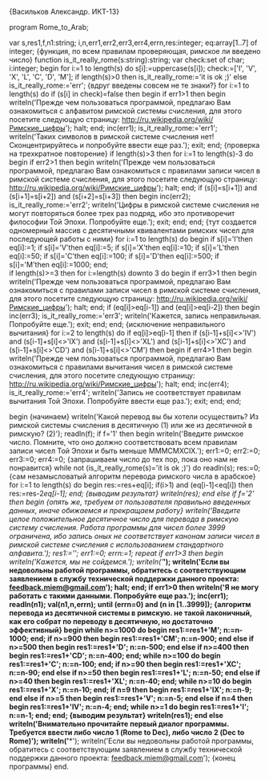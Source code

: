 {Васильков Александр. ИКТ-13}

program Rome_to_Arab;

var
  s,res1,f,n1:string;
  i,n,err1,err2,err3,err4,errn,res:integer;
  eq:array[1..7] of integer;
{функция, по всем правилам проверяющая, римское ли введено число}
function is_it_really_rome(s:string):string; 
var
  check:set of char;
  i:integer;
begin
  for i:=1 to length(s) do
    s[i]:=uppercase(s[i]);
  check:=['I', 'V', 'X', 'L', 'C', 'D', 'M'];
  if length(s)>0 then
    is_it_really_rome:='it is ok ;)'
  else
    is_it_really_rome:='err';
  {вдруг введены совсем не те знаки?}
  for i:=1 to length(s) do
    if (s[i] in check)=false then 
      begin
        if err1>1 then 
          begin
            writeln('Прежде чем пользоваться программой, предлагаю Вам ознакомиться с алфавитом римской системы счисления, для этого посетите следующую страницу: http://ru.wikipedia.org/wiki/Римские_цифры');
            halt;
          end;
        inc(err1);
        is_it_really_rome:='err1';
        writeln('Таких символов в римской системе счисления нет! Сконцентрируйтесь и попробуйте ввести еще раз.');
        exit;
      end;
  {проверка на трехкратное повторение}
  if length(s)>3 then
    for i:=1 to length(s)-3 do
      begin
        if err2>1 then 
          begin
            writeln('Прежде чем пользоваться программой, предлагаю Вам ознакомиться с правилами записи чисел в римской системе счисления, для этого посетите следующую страницу: http://ru.wikipedia.org/wiki/Римские_цифры');
            halt;
          end;
        if (s[i]=s[i+1]) and (s[i+1]=s[i+2]) and (s[i+2]=s[i+3]) then 
          begin
            inc(err2);
            is_it_really_rome:='err2';
            writeln('Цифры в римской системе счисления не могут повторяться более трех раз подряд, ибо это противоречит философии Той Эпохи. Попробуйте еще.');
            exit;
          end;
      end;
  {тут создается одномерный массив с десятичными квивалентами римских чисел для последующей работы с ними}
  for i:=1 to length(s) do
    begin
      if s[i]='I'then 
        eq[i]:=1;
      if s[i]='V'then 
        eq[i]:=5;
      if s[i]='X'then 
        eq[i]:=10;
      if s[i]='L'then 
        eq[i]:=50;
      if s[i]='C'then 
        eq[i]:=100;
      if s[i]='D'then 
        eq[i]:=500;
      if s[i]='M'then 
        eq[i]:=1000;
    end;  
  if length(s)>=3 then
    for i:=length(s) downto 3 do
      begin
        if err3>1 then 
          begin
            writeln('Прежде чем пользоваться программой, предлагаю Вам ознакомиться с правилами записи чисел в римской системе счисления, для этого посетите следующую страницу: http://ru.wikipedia.org/wiki/Римские_цифры');
            halt;
          end;
        if (eq[i]>eq[i-1]) and (eq[i]>eq[i-2]) then
          begin
            inc(err3);
            is_it_really_rome:='err3';
            writeln('Кажется, запись неправильная. Попробуйте еще.');
            exit;
          end;
      end;
  {исключение неправильного вычитания}
  for i:=2 to length(s) do 
    if eq[i]>eq[i-1] then
      if (s[i-1]+s[i]<>'IV') and (s[i-1]+s[i]<>'IX') and (s[i-1]+s[i]<>'XL') and (s[i-1]+s[i]<>'XC') and (s[i-1]+s[i]<>'CD') and (s[i-1]+s[i]<>'CM') then
        begin
          if err4>1 then 
            begin
              writeln('Прежде чем пользоваться программой, предлагаю Вам ознакомиться с правилами вычитания чисел в римской системе счисления, для этого посетите следующую страницу: http://ru.wikipedia.org/wiki/Римские_цифры');
              halt;
            end;
          inc(err4);
          is_it_really_rome:='err4';
          writeln('Запись не соответствует правилам вычитания Той Эпохи. Попробуйте ввести еще раз.');
          exit;
        end;
end;

begin
  {начинаем}
  writeln('Какой перевод вы бы хотели осуществить? Из римской системы счисления в десятичную (1) или же из десятичной в римскую? (2)');
  readln(f);
  if f='1' then 
    begin
      writeln('Введите римское число. Помните, что оно должно соответствовать всем правилам записи чисел Той Эпохи и быть меньше MMMCMXCIX.');
      err1:=0;
      err2:=0;
      err3:=0;
      err4:=0;
      {запрашиваем число до тех пор, пока оно нам не понравится}
      while not (is_it_really_rome(s)='it is ok ;)') do
        readln(s);
      res:=0;
      {сам незамысловатый алгоритм перевода римского числа в арабское}
      for i:=1 to length(s) do
        begin
          res:=res+eq[i];
          if(i>1) and (eq[i-1]<eq[i]) then res:=res-2*eq[i-1];
        end;
      {выводим результат}
      writeln(res);
    end
  else
    if f='2' then
      begin
        {опять же, требуем от пользователя правильно введенных данных, иначе обижаемся и прекращаем работу}
        writeln('Введите целое положительное десятичное число для перевода в римскую систему счисления. Работа программы для чисел более 3999 ограничена, ибо запись оных не соответствует канонам записи чисел в римской системе счисления с использованием стандартного алфавита.');
        res1:='';
        err1:=0;
        errn:=1;
        repeat
          if err1>3 then
            begin
              writeln('Кажется, мы не сойдемся.');
              writeln('***');
              writeln('Если вы недовольны работой программы, обратитесь с соответствующим заявлением в службу технической поддержки данного проекта: feedback.miem@gmail.com');
              halt;
            end;
          if err1>0 then 
            writeln('Я не могу работать с такими данными. Попробуйте еще раз.');
          inc(err1);
          readln(n1);
          val(n1,n,errn);
        until (errn=0) and (n in [1..3999]);
        {алгоритм перевода из десятичной системы в римскую. не такой лаконичный, как его собрат по переводу в десятичную, но достаточно эффективный}
        begin
          while n>=1000 do 
            begin 
              res1:=res1+'M'; 
              n:=n-1000; 
            end; 
          if n>=900 then 
            begin 
              res1:=res1+'CM'; 
              n:=n-900; 
            end 
          else 
            if n>=500 then 
              begin 
                res1:=res1+'D';
                n:=n-500; 
              end
            else 
              if n>=400 then 
                begin 
                  res1:=res1+'CD';
                  n:=n-400; 
                end; 
          while n>=100 do 
            begin 
              res1:=res1+'C';
              n:=n-100; 
            end; 
          if n>=90 then 
            begin 
              res1:=res1+'XC'; 
              n:=n-90; 
            end 
          else
            if n>=50 then
              begin 
                res1:=res1+'L';
                n:=n-50;
              end 
            else 
              if n>=40 then 
                begin 
                  res1:=res1+'XL';
                  n:=n-40; 
                end;
          while n>=10 do
            begin
              res1:=res1+'X';
              n:=n-10;
            end;
          if n=9 then
            begin
              res1:=res1+'IX';
              n:=n-9;
            end
          else
            if n>=5 then 
              begin 
                res1:=res1+'V';
                n:=n-5;
              end 
            else 
              if n=4 then 
                begin
                  res1:=res1+'IV'; 
                  n:=n-4;
                end; 
            while n>=1 do
              begin 
                res1:=res1+'I';
                n:=n-1;
              end;
        end;
        {выводим результат}
        writeln(res1);
      end
    else 
      writeln('Внимательно прочитайте первый диалог программы. Требуется ввести либо число 1 (Rome to Dec), либо число 2 (Dec to Rome)');
  writeln('***');
  writeln('Если вы недовольны работой программы, обратитесь с соответствующим заявлением в службу технической поддержки данного проекта: feedback.miem@gmail.com');
{конец программы}
end.
